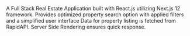 A  Full Stack Real Estate Application built with React.js utilizing Next.js 12 framework. 
Provides optimized property search option with applied filters  and a simplified user interface 
Data for property listing is fetched from RapidAPI. Server Side Rendering ensures quick response.
